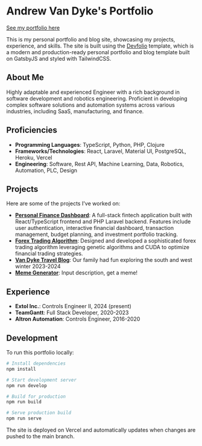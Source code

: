 # Andrew Van Dyke's Portfolio

[See my portfolio here](https://www.vandykeportfolio.com)

This is my personal portfolio and blog site, showcasing my projects, experience, and skills. The site is built using the [Devfolio](https://github.com/RyanFitzgerald/devfolio) template, which is a modern and production-ready personal portfolio and blog template built on GatsbyJS and styled with TailwindCSS.

## About Me

Highly adaptable and experienced Engineer with a rich background in software development and robotics engineering. Proficient in developing complex software solutions and automation systems across various industries, including SaaS, manufacturing, and finance.

## Proficiencies

- **Programming Languages**: TypeScript, Python, PHP, Clojure
- **Frameworks/Technologies**: React, Laravel, Material UI, PostgreSQL, Heroku, Vercel
- **Engineering**: Software, Rest API, Machine Learning, Data, Robotics, Automation, PLC, Design

## Projects

Here are some of the projects I've worked on:

- **[Personal Finance Dashboard](https://fintecfun-frontend-a0753a40ce39.herokuapp.com)**: A full-stack fintech application built with React/TypeScript frontend and PHP Laravel backend. Features include user authentication, interactive financial dashboard, transaction management, budget planning, and investment portfolio tracking.
- **[Forex Trading Algorithm](https://github.com/vandyand/clojure-trader)**: Designed and developed a sophisticated forex trading algorithm leveraging genetic algorithms and CUDA to optimize financial trading strategies.
- **[Van Dyke Travel Blog](https://www.vandyketravelblog.com/)**: Our family had fun exploring the south and west winter 2023-2024
- **[Meme Generator](https://dumb-meme.herokuapp.com/)**: Input description, get a meme!

## Experience

- **Extol Inc.**: Controls Engineer II, 2024 (present)
- **TeamGantt**: Full Stack Developer, 2020-2023
- **Altron Automation**: Controls Engineer, 2016-2020

## Development

To run this portfolio locally:

```bash
# Install dependencies
npm install

# Start development server
npm run develop

# Build for production
npm run build

# Serve production build
npm run serve
```

The site is deployed on Vercel and automatically updates when changes are pushed to the main branch.
